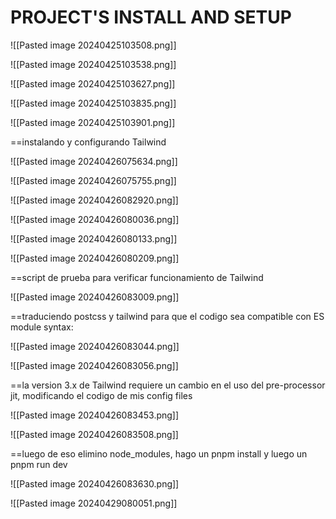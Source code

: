 PROJECT'S INSTALL AND SETUP
=

![[Pasted image 20240425103508.png]]

![[Pasted image 20240425103538.png]]

![[Pasted image 20240425103627.png]]


![[Pasted image 20240425103835.png]]

![[Pasted image 20240425103901.png]]

==instalando y configurando Tailwind

![[Pasted image 20240426075634.png]]

![[Pasted image 20240426075755.png]]

![[Pasted image 20240426082920.png]]

![[Pasted image 20240426080036.png]]

![[Pasted image 20240426080133.png]]

![[Pasted image 20240426080209.png]]

==script de prueba para verificar funcionamiento de Tailwind

![[Pasted image 20240426083009.png]]

==traduciendo postcss y tailwind para que el codigo sea compatible con ES module syntax:

![[Pasted image 20240426083044.png]]

![[Pasted image 20240426083056.png]]

==la version 3.x de Tailwind requiere un cambio en el uso del pre-processor jit, modificando el codigo de mis config files

![[Pasted image 20240426083453.png]]

![[Pasted image 20240426083508.png]]

==luego de eso elimino node_modules, hago un pnpm install y luego un pnpm run dev

![[Pasted image 20240426083630.png]]


![[Pasted image 20240429080051.png]]


